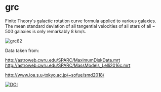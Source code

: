 # grc
Finite Theory's galactic rotation curve formula applied to various galaxies. The mean standard deviation of all tangential velocities of all stars of all ~ 500 galaxies is only remarkably 8 km/s.

![grc62](https://user-images.githubusercontent.com/13325028/185539562-7b8348e4-d227-4d9e-97a4-2a4d5d39c218.png)

Data taken from:

http://astroweb.cwru.edu/SPARC/MaximumDiskData.mrt
http://astroweb.cwru.edu/SPARC/MassModels_Lelli2016c.mrt

http://www.ioa.s.u-tokyo.ac.jp/~sofue/smd2018/

[![DOI](https://zenodo.org/badge/523206227.svg)](https://zenodo.org/badge/latestdoi/523206227)
